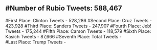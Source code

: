#Number of Rubio Tweets: 588,467
---
#First Place: Clinton Tweets - 528,286
#Second Place: Cruz Tweets - 423,928
#Third Place: Sanders Tweets - 247,907
#Fourth Place: Jeb! Tweets - 175,244
#Fifth Place: Carson Tweets - 118,579
#Sixth Place: Kasich Tweets - 87,666
#Seventh Place: Total Tweets -  
#Last Place: Trump Tweets - 

